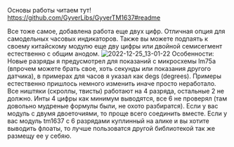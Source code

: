 Основы работы читаем тут! https://github.com/GyverLibs/GyverTM1637#readme

Все тоже самое, добавлена работа еще двух цифр. Отличная опция для самодельных часовых индикаторов. Также вы можете подпаять к своему китайскому модулю еще дву цифры или двойной семисегмент естественно с общим анодом.
![2022-12-25_13-01-22](https://user-images.githubusercontent.com/81521477/209787767-5a4e231b-c0ad-41c2-912a-146e05808b18.png)
Особенности:
Новые разряды я предусмотрел для показаний с микросхемы lm75a (впрочем можете брать свое, хоть секунды или показания другого датчика), в примерах для часов я указал как degs (degrees). 
Примеры естественно пришлось немного изменить иначе просто неработало.
Все ништяки (скроллы, твисты) работают на 4 разряда, остальные 2 не должно.
Инты 4 цифры как минимум выводятся, все 6 не проверял (там довольно мудреные формулы были, не охото разбиратся).
Если у вас модуль с двумя двоеточиями, то проще всего соединить вместе. 
Если у вас модуль tm1637 с 6 разрядами куплинный на алике и вы хотите выводить флоаты, то лучше пользоватся другой библиотекой так же размещу ее у себяю.
